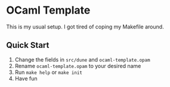 # OCaml Template

This is my usual setup. I got tired of coping my Makefile around.

## Quick Start

1. Change the fields in `src/dune` and `ocaml-template.opam`
2. Rename `ocaml-template.opam` to your desired name
3. Run `make help` or `make init`
4. Have fun

